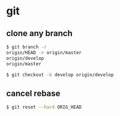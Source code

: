 git
====


## clone any branch

```sh
$ git branch -r
origin/HEAD -> origin/master
origin/develop
origin/master

$ git checkout -b develop origin/develop
```


## cancel rebase

```sh
$ git reset --hard ORIG_HEAD
```
